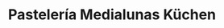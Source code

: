 ---
title: "Pastelería Medialunas Küchen"
url: /macul/pasteleria-medialunas-kuechen/
shop: panadería
---
